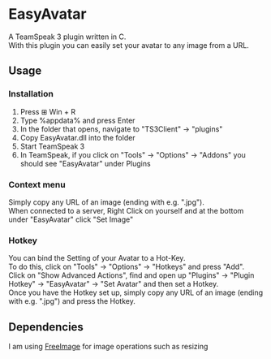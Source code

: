 # EasyAvatar

A TeamSpeak 3 plugin written in C.  
With this plugin you can easily set your avatar to any image from a URL.

## Usage

### Installation

1. Press ⊞ Win + R
2. Type %appdata% and press Enter
3. In the folder that opens, navigate to "TS3Client" -> "plugins"
4. Copy EasyAvatar.dll into the folder
5. Start TeamSpeak 3
6. In TeamSpeak, if you click on "Tools" -> "Options" -> "Addons" you should see "EasyAvatar" under Plugins

### Context menu

Simply copy any URL of an image (ending with e.g. ".jpg").  
When connected to a server, Right Click on yourself and at the bottom under "EasyAvatar" click "Set Image"

### Hotkey

You can bind the Setting of your Avatar to a Hot-Key.  
To do this, click on "Tools" -> "Options" -> "Hotkeys" and press "Add".  
Click on "Show Advanced Actions", find and open up "Plugins" -> "Plugin Hotkey" -> "EasyAvatar" -> "Set Avatar" and then set a Hotkey.  
Once you have the Hotkey set up, simply copy any URL of an image (ending with e.g. ".jpg") and press the Hotkey.

## Dependencies

I am using [FreeImage](http://freeimage.sourceforge.net) for image operations such as resizing
